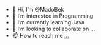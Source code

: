 - 👋 Hi, I’m @MadoBek
- 👀 I’m interested in Programming  
- 🌱 I’m currently learning Java  
- 💞️ I’m looking to collaborate on ...
- 📫 How to reach me [...](https://www.facebook.com/profile.php?id=100060614914839)

<!---
MadoBek/MadoBek is a ✨ special ✨ repository because its `README.md` (this file) appears on your GitHub profile.
You can click the Preview link to take a look at your changes.
--->
